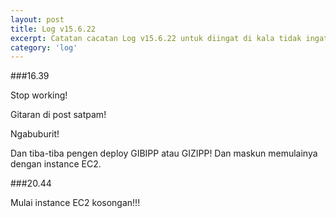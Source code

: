 ```yaml
---
layout: post
title: Log v15.6.22
excerpt: Catatan cacatan Log v15.6.22 untuk diingat di kala tidak ingat sekaligus sengaja tidak ingat agar kembali mengingat.
category: 'log'
---
```


###16.39

Stop working!

Gitaran di post satpam!

Ngabuburit!

Dan tiba-tiba pengen deploy GIBIPP atau GIZIPP! Dan maskun memulainya dengan instance EC2.

###20.44

Mulai instance EC2 kosongan!!!